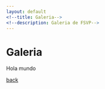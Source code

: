 ```yaml
---
layout: default
<!--title: Galeria-->
<!--description: Galeria de FSVP-->
---
```



# Galeria

<p>Hola mundo</p>

[back](./)
